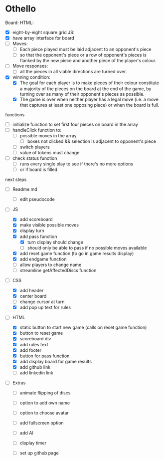 # Othello

Board:
HTML:

- [x] eight-by-eight square grid
  JS:
- [x] have array interface for board
- [ ] Moves:
  - [ ] Each piece played must be laid adjacent to an opponent's piece
  - [ ] so that the opponent's piece or a row of opponent's pieces is flanked by the new piece and another piece of the player's colour.
- [ ] Move responses:
  - [ ] all the pieces in all viable directions are turned over.
- [x] winning condition:
  - [x] The goal for each player is to make pieces of their colour constitute a majority of the pieces on the board at the end of the game, by turning over as many of their opponent's pieces as possible.
  - [x] The game is over when neither player has a legal move (i.e. a move that captures at least one opposing piece) or when the board is full.

functions

- [ ] initialize function to set first four pieces on board in the array
- [ ] handleClick function to:
  - [ ] possible moves in the array
    - [ ] boxes not clicked && selection is adjacent to opponent's piece
  - [ ] switch players
  - [ ] value of tokens must change
- [ ] check status function
  - [ ] runs every single play to see if there's no more options
  - [ ] or if board is filled

next steps
- [ ] Readme.md
    - [ ] edit pseudocode
- [ ] JS

  - [x] add scoreboard
  - [x] make visible possible moves
  - [x] display turn
  - [x] add pass function
    - [x] turn display should change
    - [ ] should only be able to pass if no possible moves available
  - [x] add reset game function (to go in game results display)
  - [x] add endgame function
  - [ ] allow players to change name
  - [ ] streamline getAffectedDiscs function

- [ ] CSS

  - [x] add header
  - [x] center board
  - [ ] change cursor at turn
  - [x] add pop up text for rules

- [ ] HTML

  - [x] static button to start new game (calls on reset game function)
  - [x] button to reset game
  - [x] scoreboard div
  - [x] add rules text
  - [x] add footer
  - [x] button for pass function
  - [x] add display board for game results
  - [x] add github link
  - [ ] add linkedin link

- [ ] Extras
  - [ ] animate flipping of discs
  - [ ] option to add own name
  - [ ] option to choose avatar
  - [ ] add fullscreen option
  - [ ] add AI 
  - [ ] display timer
  - [ ] set up github page



